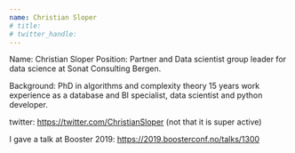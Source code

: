 ```yaml
---
name: Christian Sloper
# title: 
# twitter_handle: 
---
```

Name: Christian Sloper
Position:
Partner and Data scientist group leader for data science at Sonat Consulting Bergen.

Background:
PhD in algorithms and complexity theory 
15 years work experience as a database and BI specialist, data scientist and python developer.  

twitter: https://twitter.com/ChristianSloper (not that it is super active)

I gave a talk at Booster 2019:
https://2019.boosterconf.no/talks/1300
